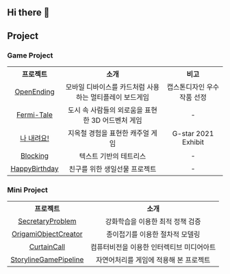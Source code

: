 ## Hi there 👋
## Project
### Game Project
<div>
  <table>
    <tr>
      <th> 프로젝트 </th>
      <th> 소개 </th>
      <th> 비고 </th>
    </tr>  
    <tr>
      <td align="center"> <a href="https://github.com/oeccsy/OpenEnding">OpenEnding</a> </td>
      <td align="center"> 모바일 디바이스를 카드처럼 사용하는 멀티플레이 보드게임 </td>
      <td align="center"> 캡스톤디자인 우수작품 선정 </td>
    </tr>
    <tr>
      <td align="center"> <a href="https://github.com/Fouractal/Fermi-tale">Fermi-Tale</a> </td>
      <td align="center"> 도시 속 사람들의 외로움을 표현한 3D 어드벤처 게임 </td>
      <td align="center"> - </td>
    </tr>
    <tr>
      <td align="center"> <a href="https://github.com/oeccsy/NaNeryuyo">나 내려요!</a> </td>
      <td align="center"> 지옥철 경험을 표현한 캐주얼 게임 </td>
      <td align="center"> G-star 2021 Exhibit </td>
    </tr>
    <tr>
      <td align="center"> <a href="https://github.com/oeccsy/BlocKing">Blocking</a> </td>
      <td align="center"> 텍스트 기반의 테트리스 </td>
      <td align="center"> - </td>
    </tr>
    <tr>
      <td align="center"> <a href="https://github.com/oeccsy/HappyBirthday">HappyBirthday</a> </td>
      <td align="center"> 친구를 위한 생일선물 프로젝트 </td>
      <td align="center"> - </td>
    </tr>
  </table>
</div>

### Mini Project
<div>
  <table>
    <tr>
      <th> 프로젝트 </th>
      <th> 소개 </th>
    </tr>  
    <tr>
      <td align="center"> <a href="https://github.com/oeccsy/SecretaryProblem">SecretaryProblem</a> </td>
      <td align="center"> 강화학습을 이용한 최적 정책 검증 </td>
    </tr>
    <tr>
      <td align="center"> <a href="https://github.com/oeccsy/OrigamiObjectCreator">OrigamiObjectCreator</a> </td>
      <td align="center"> 종이접기를 이용한 절차적 모델링 </td>
    </tr>
    <tr>
      <td align="center"> <a href="https://github.com/oeccsy/CurtainCall">CurtainCall</a> </td>
      <td align="center"> 컴퓨터비전을 이용한 인터렉티브 미디어아트 </td>
    </tr>
    <tr>
      <td align="center"> <a href="https://github.com/oeccsy/StorytlineGamePipeline">StorylineGamePipeline</a> </td>
      <td align="center"> 자연어처리를 게임에 적용해 본 프로젝트 </td>
    </tr>
  </table>
</div>

